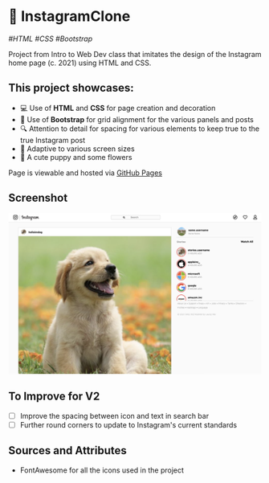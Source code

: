 # 📸 InstagramClone 

_\#HTML \#CSS \#Bootstrap_

Project from Intro to Web Dev class that imitates the design of the Instagram home page (c. 2021) using HTML and CSS. 

## This project showcases: 
- 💻 Use of **HTML** and **CSS** for page creation and decoration
- 🎉 Use of **Bootstrap** for grid alignment for the various panels and posts
- 🔍 Attention to detail for spacing for various elements to keep true to the true Instagram post
- 📱 Adaptive to various screen sizes
- 🐶 A cute puppy and some flowers

Page is viewable and hosted via [GitHub Pages](https://leungwai.github.io/InstagramClone)

## Screenshot
![Screenshot of the Instagram clone webpage by leungwai](/screenshot.png)

## To Improve for V2
- [ ] Improve the spacing between icon and text in search bar
- [ ] Further round corners to update to Instagram's current standards 

## Sources and Attributes
- FontAwesome for all the icons used in the project

  


